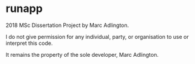 # runapp

2018 MSc Dissertation Project by Marc Adlington.

I do not give permission for any individual, party, or organisation to use or interpret this code. 

It remains the property of the sole developer, Marc Adlington.

